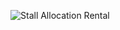 ![Stall Allocation Rental](https://user-images.githubusercontent.com/82357302/124632559-0b021780-deb7-11eb-8f35-fb1f64f5f6be.jpg)
